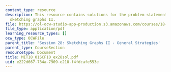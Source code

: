 ```yaml
---
content_type: resource
description: This resource contains solutions for the problem statements related to
  sketching graphs II.
file: https://ol-ocw-studio-app-production.s3.amazonaws.com/courses/18-01sc-single-variable-calculus-fall-2010/e222d667734a7909e218f4fdcafe553e_MIT18_01SCF10_ex28sol.pdf
file_type: application/pdf
learning_resource_types: []
ocw_type: OCWFile
parent_title: 'Session 28: Sketching Graphs II - General Strategies'
parent_type: CourseSection
resourcetype: Document
title: MIT18_01SCF10_ex28sol.pdf
uid: e222d667-734a-7909-e218-f4fdcafe553e
---
```

